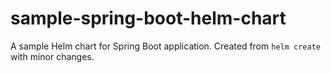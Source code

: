# sample-spring-boot-helm-chart

A sample Helm chart for Spring Boot application. Created from `helm create` with minor changes.


